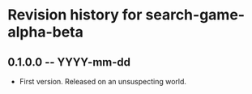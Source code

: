 # Revision history for search-game-alpha-beta

## 0.1.0.0 -- YYYY-mm-dd

* First version. Released on an unsuspecting world.
